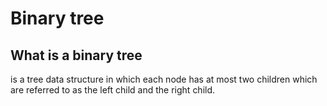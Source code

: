 # Binary tree

## What is a binary tree
is a tree data structure in which each node has at most two children
which are referred to as the left child and the right child.

